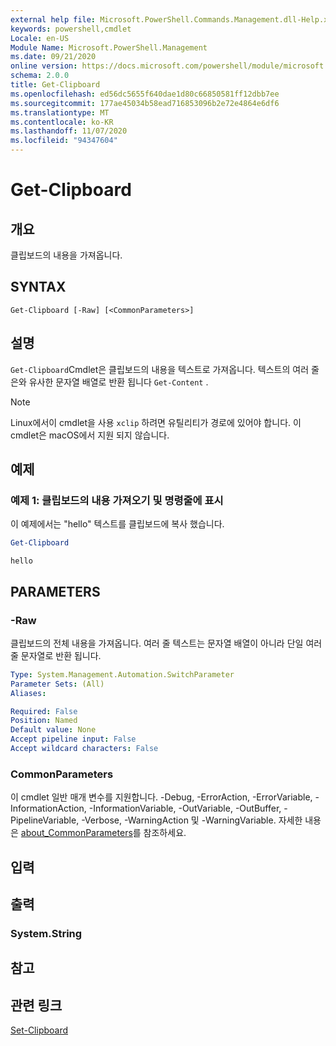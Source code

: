 ```yaml
---
external help file: Microsoft.PowerShell.Commands.Management.dll-Help.xml
keywords: powershell,cmdlet
Locale: en-US
Module Name: Microsoft.PowerShell.Management
ms.date: 09/21/2020
online version: https://docs.microsoft.com/powershell/module/microsoft.powershell.management/get-clipboard?view=powershell-7&WT.mc_id=ps-gethelp
schema: 2.0.0
title: Get-Clipboard
ms.openlocfilehash: ed56dc5655f640dae1d80c66850581ff12dbb7ee
ms.sourcegitcommit: 177ae45034b58ead716853096b2e72e4864e6df6
ms.translationtype: MT
ms.contentlocale: ko-KR
ms.lasthandoff: 11/07/2020
ms.locfileid: "94347604"
---
```

# Get-Clipboard

## 개요
클립보드의 내용을 가져옵니다.

## SYNTAX

```
Get-Clipboard [-Raw] [<CommonParameters>]
```

## 설명

`Get-Clipboard`Cmdlet은 클립보드의 내용을 텍스트로 가져옵니다. 텍스트의 여러 줄은와 유사한 문자열 배열로 반환 됩니다 `Get-Content` .

> [!NOTE]
> Linux에서이 cmdlet을 사용 `xclip` 하려면 유틸리티가 경로에 있어야 합니다. 이 cmdlet은 macOS에서 지원 되지 않습니다.

## 예제

### 예제 1: 클립보드의 내용 가져오기 및 명령줄에 표시

이 예제에서는 "hello" 텍스트를 클립보드에 복사 했습니다.

```powershell
Get-Clipboard
```

```Output
hello
```

## PARAMETERS

### -Raw

클립보드의 전체 내용을 가져옵니다. 여러 줄 텍스트는 문자열 배열이 아니라 단일 여러 줄 문자열로 반환 됩니다.

```yaml
Type: System.Management.Automation.SwitchParameter
Parameter Sets: (All)
Aliases:

Required: False
Position: Named
Default value: None
Accept pipeline input: False
Accept wildcard characters: False
```

### CommonParameters

이 cmdlet 일반 매개 변수를 지원합니다. -Debug, -ErrorAction, -ErrorVariable, -InformationAction, -InformationVariable, -OutVariable, -OutBuffer, -PipelineVariable, -Verbose, -WarningAction 및 -WarningVariable. 자세한 내용은 [about_CommonParameters](https://go.microsoft.com/fwlink/?LinkID=113216)를 참조하세요.

## 입력

## 출력

### System.String

## 참고

## 관련 링크

[Set-Clipboard](Set-Clipboard.md)
